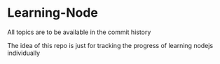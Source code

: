 # Learning-Node

All topics are to be available in the commit history

The idea of this repo is just for tracking the progress of learning nodejs individually